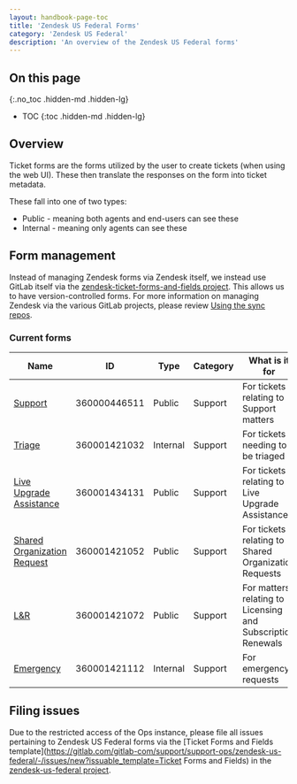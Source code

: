 ```yaml
---
layout: handbook-page-toc
title: 'Zendesk US Federal Forms'
category: 'Zendesk US Federal'
description: 'An overview of the Zendesk US Federal forms'
---
```


## On this page
{:.no_toc .hidden-md .hidden-lg}

- TOC
{:toc .hidden-md .hidden-lg}

## Overview

Ticket forms are the forms utilized by the user to create tickets (when using
the web UI). These then translate the responses on the form into ticket
metadata.

These fall into one of two types:

* Public - meaning both agents and end-users can see these
* Internal - meaning only agents can see these

## Form management

Instead of managing Zendesk forms via Zendesk itself, we instead use GitLab
itself via the
[zendesk-ticket-forms-and-fields project](https://gitlab.com/gitlab-com/support/support-ops/zendesk-us-federal/ticket-forms-and-fields).
This allows us to have version-controlled forms. For more information on
managing Zendesk via the various GitLab projects, please review
[Using the sync repos](sync_repos.html).

### Current forms

| Name | ID | Type | Category | What is it for |
|---|:-:|---|---|---|
| [Support](https://ops.gitlab.net/search?utf8=%E2%9C%93&group_id=723&project_id=444&scope=&search_code=true&snippets=false&repository_ref=master&nav_source=navbar&search=id%3A+360000446511) | 360000446511 | Public | Support | For tickets relating to Support matters |
| [Triage](https://ops.gitlab.net/search?utf8=%E2%9C%93&group_id=723&project_id=444&scope=&search_code=true&snippets=false&repository_ref=master&nav_source=navbar&search=id%3A+360001421032) | 360001421032 | Internal | Support | For tickets needing to be triaged |
| [Live Upgrade Assistance](https://ops.gitlab.net/search?utf8=%E2%9C%93&group_id=723&project_id=444&scope=&search_code=true&snippets=false&repository_ref=master&nav_source=navbar&search=id%3A+360001434131) | 360001434131 | Public | Support | For tickets relating to Live Upgrade Assistance |
| [Shared Organization Request](https://ops.gitlab.net/search?utf8=%E2%9C%93&group_id=723&project_id=444&scope=&search_code=true&snippets=false&repository_ref=master&nav_source=navbar&search=id%3A+360001421052) | 360001421052 | Public | Support | For tickets relating to Shared Organization Requests |
| [L&R](https://ops.gitlab.net/search?utf8=%E2%9C%93&group_id=723&project_id=444&scope=&search_code=true&snippets=false&repository_ref=master&nav_source=navbar&search=id%3A+360001421072) | 360001421072 | Public | Support | For matters relating to Licensing and Subscription Renewals |
| [Emergency](https://ops.gitlab.net/search?utf8=%E2%9C%93&group_id=723&project_id=444&scope=&search_code=true&snippets=false&repository_ref=master&nav_source=navbar&search=id%3A+360001421112) | 360001421112 | Internal | Support | For emergency requests |

## Filing issues

Due to the restricted access of the Ops instance, please file all issues
pertaining to Zendesk US Federal forms via the
[Ticket Forms and Fields template](https://gitlab.com/gitlab-com/support/support-ops/zendesk-us-federal/-/issues/new?issuable_template=Ticket Forms and Fields)
in the
[zendesk-us-federal project](https://gitlab.com/gitlab-com/support/support-ops/zendesk-us-federal).
